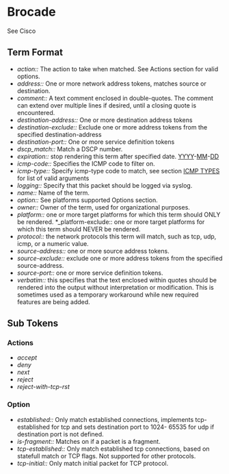 # Brocade

See Cisco

## Term Format

* _action::_ The action to take when matched. See Actions section for valid options.
* _address::_ One or more network address tokens, matches source or destination.
* _comment::_ A text comment enclosed in double-quotes.  The comment can extend over multiple lines if desired, until a closing quote is encountered.
* _destination-address::_ One or more destination address tokens
* _destination-exclude::_ Exclude one or more address tokens from the specified destination-address
* _destination-port::_ One or more service definition tokens
* _dscp_match::_ Match a DSCP number.
* _expiration::_ stop rendering this term after specified date. [YYYY](YYYY.md)-[MM](MM.md)-[DD](DD.md)
* _icmp-code::_ Specifies the ICMP code to filter on.
* _icmp-type::_ Specify icmp-type code to match, see section [ICMP TYPES](PolicyFormat#ICMP_TYPES.md) for list of valid arguments
* _logging::_ Specify that this packet should be logged via syslog.
* _name::_ Name of the term.
* _option::_ See platforms supported Options section.
* _owner::_ Owner of the term, used for organizational purposes.
* _platform::_ one or more target platforms for which this term should ONLY be rendered.
*_platform-exclude:: one or more target platforms for which this term should NEVER be rendered.
* _protocol::_ the network protocols this term will match, such as tcp, udp, icmp, or a numeric value.
* _source-address::_ one or more source address tokens.
* _source-exclude::_ exclude one or more address tokens from the specified source-address.
* _source-port::_ one or more service definition tokens.
* _verbatim::_ this specifies that the text enclosed within quotes should be rendered into the output without interpretation or modification.  This is sometimes used as a temporary workaround while new required features are being added.

## Sub Tokens

### Actions

* _accept_
* _deny_
* _next_
* _reject_
* _reject-with-tcp-rst_

### Option

* _established::_ Only match established connections, implements tcp-established for tcp and sets destination port to 1024- 65535 for udp if destination port is not defined.
* _is-fragment::_ Matches on if a packet is a fragment.
* _tcp-established::_ Only match established tcp connections, based on statefull match or TCP flags. Not supported for other protocols.
* _tcp-initial::_ Only match initial packet for TCP protocol.
